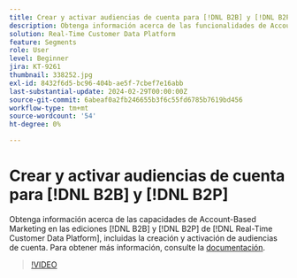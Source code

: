 ```yaml
---
title: Crear y activar audiencias de cuenta para [!DNL B2B] y [!DNL B2P]
description: Obtenga información acerca de las funcionalidades de Account-Based Marketing en las  [!DNL B2B] ediciones y [!DNL B2P] ediciones de [!DNL Real-Time Customer Data Platform], incluidas la creación y activación de audiencias de cuenta.
solution: Real-Time Customer Data Platform
feature: Segments
role: User
level: Beginner
jira: KT-9261
thumbnail: 338252.jpg
exl-id: 8432f6d5-bc96-404b-ae5f-7cbef7e16abb
last-substantial-update: 2024-02-29T00:00:00Z
source-git-commit: 6abeaf0a2fb246655b3f6c55fd6785b7619bd456
workflow-type: tm+mt
source-wordcount: '54'
ht-degree: 0%

---
```


# Crear y activar audiencias de cuenta para [!DNL B2B] y [!DNL B2P]

Obtenga información acerca de las capacidades de Account-Based Marketing en las ediciones [!DNL B2B] y [!DNL B2P] de [!DNL Real-Time Customer Data Platform], incluidas la creación y activación de audiencias de cuenta. Para obtener más información, consulte la [documentación](https://experienceleague.adobe.com/docs/experience-platform/segmentation/ui/account-audiences.html?lang=es).

>[!VIDEO](https://video.tv.adobe.com/v/338252?learn=on&enablevpops)

